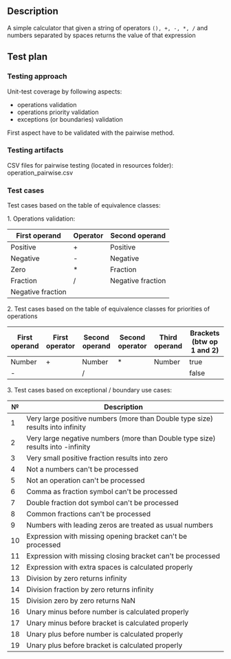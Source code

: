 ## Description
A simple calculator that given a string of operators `(), +, -, *, /` and numbers separated by spaces returns the value of that expression
## Test plan 

### Testing approach
Unit-test coverage by following aspects:
* operations validation
* operations priority validation
* exceptions (or boundaries) validation

First aspect have to be validated with the pairwise method.

### Testing artifacts
CSV files for pairwise testing (located in resources folder):
operation_pairwise.csv

### Test cases

Test cases based on the table of equivalence classes:

1\. Operations validation:

First operand | Operator | Second operand
--- | --- | ---
Positive | + | Positive
Negative | - | Negative
Zero | * | Fraction
Fraction | / | Negative fraction
Negative fraction | |

2\. Test cases based on the table of equivalence classes for priorities of operations

First operand | First operator | Second operand | Second operator | Third operand | Brackets (btw op 1 and 2)
--- | --- | --- | --- | --- | ---
Number | + | Number | * | Number | true
| - | | / | | | false

3\. Test cases based on exceptional / boundary use cases:

№ | Description 
--- | --- 
1 | Very large positive numbers (more than Double type size) results into infinity
2 | Very large negative numbers (more than Double type size) results into -infinity
3 | Very small positive fraction results into zero 
4 | Not a numbers can't be processed
5 | Not an operation can't be processed
6 | Comma as fraction symbol can't be processed
7 | Double fraction dot symbol can't be processed
8 | Common fractions can't be processed
9 | Numbers with leading zeros are treated as usual numbers
10 | Expression with missing opening bracket can't be processed
11 | Expression with missing closing bracket can't be processed
12 | Expression with extra spaces is calculated properly
13 | Division by zero returns infinity
14 | Division fraction by zero returns infinity
15 | Division zero by zero returns NaN
16 | Unary minus before number is calculated properly
17 | Unary minus before bracket is calculated properly
18 | Unary plus before number is calculated properly
19 | Unary plus before bracket is calculated properly

